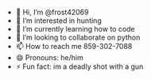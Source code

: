 - 👋 Hi, I’m @frost42069
- 👀 I’m interested in hunting
- 🌱 I’m currently learning how to code
- 💞️ I’m looking to collaborate on python
- 📫 How to reach me 859-302-7088
- 😄 Pronouns: he/him
- ⚡ Fun fact: im a deadly shot with a gun

<!---
frost42069/frost42069 is a ✨ special ✨ repository because its `README.md` (this file) appears on your GitHub profile.
You can click the Preview link to take a look at your changes.
--->
